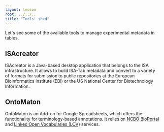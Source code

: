 ```yaml
---
layout: lesson
root: ../../..
title: "Tools' shed"
---
```



Let's see some of the available tools to manage experimental metadata in tables.

## ISAcreator ##

ISAcreator is a Java-based desktop application that belongs to the ISA infrastructure. It allows to build ISA-Tab metadata and convert to a variety of formats for submission to public repositories at the European Bioinformatics Institute (EBI) or the US National Center for Biotechnology Information.  

## OntoMaton ##

OntoMaton is an Add-on for Google Spreadsheets, which offers the functionality for terminology-based annotations. It relies on [NCBO BioPortal](http://bioportal.bioontology.org/) and [Linked Open Vocabularies (LOV)](http://lov.okfn.org/) services.

